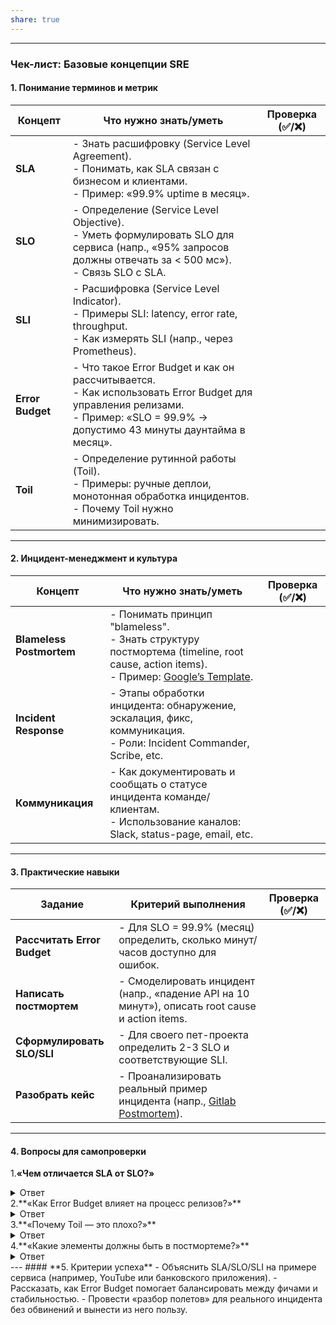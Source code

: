 ```yaml
---
share: true
---
```

  
---  
### **Чек-лист: Базовые концепции SRE**  
#### **1. Понимание терминов и метрик**  
| Концепт          | Что нужно знать/уметь                                                                                                                                                             | Проверка (✅/❌) |  
| ---------------- | --------------------------------------------------------------------------------------------------------------------------------------------------------------------------------- | -------------- |  
| **SLA**          | - Знать расшифровку (Service Level Agreement).<br>- Понимать, как SLA связан с бизнесом и клиентами.<br>- Пример: «99.9% uptime в месяц».                                         |                |  
| **SLO**          | - Определение (Service Level Objective).<br>- Уметь формулировать SLO для сервиса (напр., «95% запросов должны отвечать за < 500 мс»).<br>- Связь SLO с SLA.                      |                |  
| **SLI**          | - Расшифровка (Service Level Indicator).<br>- Примеры SLI: latency, error rate, throughput.<br>- Как измерять SLI (напр., через Prometheus).                                      |                |  
| **Error Budget** | - Что такое Error Budget и как он рассчитывается.<br>- Как использовать Error Budget для управления релизами.<br>- Пример: «SLO = 99.9% → допустимо 43 минуты даунтайма в месяц». |                |  
| **Toil**         | - Определение рутинной работы (Toil).<br>- Примеры: ручные деплои, монотонная обработка инцидентов.<br>- Почему Toil нужно минимизировать.                                        |                |  
  
---  
#### **2. Инцидент-менеджмент и культура**  
| Концепт                  | Что нужно знать/уметь                                                                                                                                                             | Проверка (✅/❌) |  
| ------------------------ | --------------------------------------------------------------------------------------------------------------------------------------------------------------------------------- | -------------- |  
| **Blameless Postmortem** | - Понимать принцип "blameless".<br>- Знать структуру постмортема (timeline, root cause, action items).<br>- Пример: [Google’s Template](https://sre.google/workbook/postmortem/). |                |  
| **Incident Response**    | - Этапы обработки инцидента: обнаружение, эскалация, фикс, коммуникация.<br>- Роли: Incident Commander, Scribe, etc.                                                              |                |  
| **Коммуникация**         | - Как документировать и сообщать о статусе инцидента команде/клиентам.<br>- Использование каналов: Slack, status-page, email, etc.                                                |                |  
  
---  
#### **3. Практические навыки**  
| Задание                     | Критерий выполнения                                                                                                                                    | Проверка (✅/❌) |  
| --------------------------- | ------------------------------------------------------------------------------------------------------------------------------------------------------ | -------------- |  
| **Рассчитать Error Budget** | - Для SLO = 99.9% (месяц) определить, сколько минут/часов доступно для ошибок.                                                                         |                |  
| **Написать постмортем**     | - Смоделировать инцидент (напр., «падение API на 10 минут»), описать root cause и action items.                                                        |                |  
| **Сформулировать SLO/SLI**  | - Для своего пет-проекта определить 2-3 SLO и соответствующие SLI.                                                                                     |                |  
| **Разобрать кейс**          | - Проанализировать реальный пример инцидента (напр., [Gitlab Postmortem](https://about.gitlab.com/handbook/engineering/infrastructure/post-mortems/)). |                |  
  
---  
#### **4. Вопросы для самопроверки**  
1.**«Чем отличается SLA от SLO?»**    
<details>  
      <summary>Ответ</summary>  
SLA — договор с клиентом, SLO — внутренняя цель.    
    </details>  
2.**«Как Error Budget влияет на процесс релизов?»**  
<details>  
      <summary>Ответ</summary>  
Если бюджет исчерпан, релизы приостанавливаются до восстановления надежности.    
    </details>  
3.**«Почему Toil — это плохо?»**  
   <details>  
      <summary>Ответ</summary>  
Он отвлекает команду от инженерных задач, увеличивает риск ошибок.    
    </details>  
4.**«Какие элементы должны быть в постмортеме?»**    
<details>  
      <summary>Ответ</summary>  
Timeline, root cause, impact, action items, ответственные.  
    </details>    
---  
#### **5. Критерии успеха**  
- Объяснить SLA/SLO/SLI на примере сервиса (например, YouTube или банковского приложения).    
- Рассказать, как Error Budget помогает балансировать между фичами и стабильностью.    
- Провести «разбор полетов» для реального инцидента без обвинений и вынести из него пользу.    

